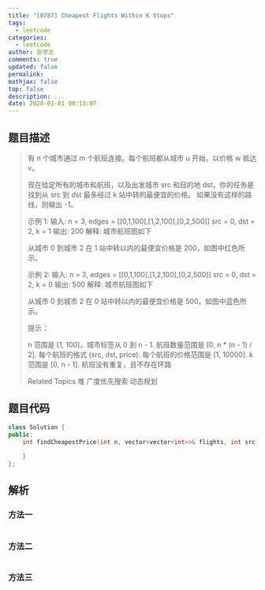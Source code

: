 ```yaml
---
title: "[0787] Cheapest Flights Within K Stops"
tags:
  - leetcode
categories:
  - leetcode
author: 张学志
comments: true
updated: false
permalink:
mathjax: false
top: false
description: ...
date: 2020-01-01 00:13:07
---
```


## 题目描述

> 有 n 个城市通过 m 个航班连接。每个航班都从城市 u 开始，以价格 w 抵达 v。 
> 
> 现在给定所有的城市和航班，以及出发城市 src 和目的地 dst，你的任务是找到从 src 到 dst 最多经过 k 站中转的最便宜的价格。 如果没有这样的路线，则输出 -1。 
> 
> 示例 1:
> 输入: 
> n = 3, edges = [[0,1,100],[1,2,100],[0,2,500]]
> src = 0, dst = 2, k = 1
> 输出: 200
> 解释: 
> 城市航班图如下
> 
> 
> 从城市 0 到城市 2 在 1 站中转以内的最便宜价格是 200，如图中红色所示。 
> 
> 示例 2:
> 输入: 
> n = 3, edges = [[0,1,100],[1,2,100],[0,2,500]]
> src = 0, dst = 2, k = 0
> 输出: 500
> 解释: 
> 城市航班图如下
> 
> 
> 从城市 0 到城市 2 在 0 站中转以内的最便宜价格是 500，如图中蓝色所示。 
> 
> 提示： 
> 
> 
> n 范围是 [1, 100]，城市标签从 0 到 n - 1. 
> 航班数量范围是 [0, n * (n - 1) / 2]. 
> 每个航班的格式 (src, dst, price). 
> 每个航班的价格范围是 [1, 10000]. 
> k 范围是 [0, n - 1]. 
> 航班没有重复，且不存在环路 
> 
> Related Topics 堆 广度优先搜索 动态规划

## 题目代码

```cpp
class Solution {
public:
    int findCheapestPrice(int n, vector<vector<int>>& flights, int src, int dst, int K) {
        
    }
};
```

## 解析

### 方法一

```cpp

```

### 方法二

```cpp

```

### 方法三

```cpp

```

